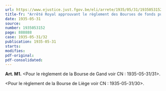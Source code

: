 ```yaml
---
url: https://www.ejustice.just.fgov.be/eli/arrete/1935/05/31/1935053152/justel
title-fr: "Arrêté Royal approuvant le règlement des Bourses de fonds publics et de change de Gand et de Liège. Voir modification(s)"
date: 1935-05-31
source:
number: 1935053152
page: 888888
case: 1935-05-31/32
publication: 1935-05-31
starts:
modifies:
pdf-original:
pdf-consolidated:
---
```


**Art. M1.** <Pour le règlement de la Bourse de Gand voir CN : 1935-05-31/31>.

<Pour le règlement de la Bourse de Liège voir CN : 1935-05-31/30>.
